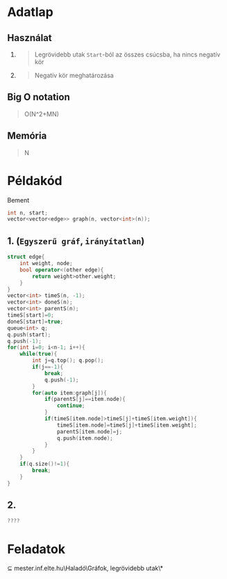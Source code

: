 # Adatlap
## Használat
1. > Legrövidebb utak `Start`-ból az összes csúcsba, ha nincs negatív kör
2. > Negatív kör meghatározása
## Big O notation
> O(N^2+MN)
## Memória
> N
# Példakód
Bement
```c++
int n, start;
vector<vector<edge>> graph(n, vector<int>(n));
```
## 1. (`Egyszerű gráf`, `irányítatlan`)
```c++
struct edge{
	int weight, node;
	bool operator<(other edge){
		return weight>other.weight;
	}
}
vector<int> timeS(n, -1);
vector<int> doneS(n);
vector<int> parentS(n);
timeS[start]=0;
doneS[start]=true;
queue<int> q;
q.push(start);
q.push(-1);
for(int i=0; i<n-1; i++){
	while(true){
		int j=q.top(); q.pop();
		if(j==-1){
			break;
			q.push(-1);
		}
		for(auto item:graph[j]){
			if(parentS[j]==item.node){
				continue;
			}
			if(timeS[item.node]>timeS[j]+timeS[item.weight]){
				timeS[item.node]=timeS[j]+timeS[item.weight];
				parentS[item.node]=j;
				q.push(item.node);
			}
		}
	}
	if(q.size()!=1){
		break;
	}
}
```
## 2.
```c++
????
```
# Feladatok
⊆ mester.inf.elte.hu\Haladó\Gráfok, legrövidebb utak\\*